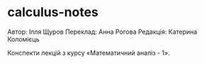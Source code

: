# calculus-notes
Автор: Ілля Щуров
Переклад: Анна Рогова
Редакція: Катерина Коломієць

Конспекти лекцій з курсу «Математичний аналіз - 1».
